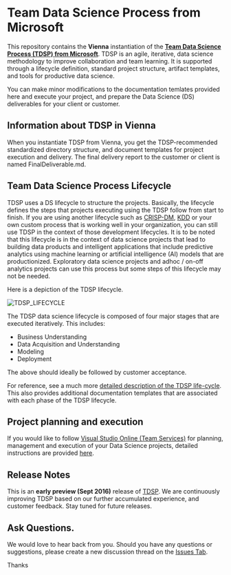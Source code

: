 # Team Data Science Process from Microsoft
This repository contains the **Vienna** instantiation of the [**Team Data Science Process (TDSP) from Microsoft**](https://github.com/Azure/Microsoft-TDSP). 
TDSP is an agile, iterative, data science methodology to improve collaboration and team learning. It is supported through a lifecycle definition, standard project structure, artifact templates, and tools for productive data science. 

You can make minor modifications to the documentation temlates provided here and execute your project, and prepare the Data Science (DS) deliverables for your client or customer.

## Information about TDSP in Vienna
When you instantiate TDSP from Vienna, you get the TDSP-recommended standardized directory structure, and document templates for project execution and delivery. The final delivery report to the customer or client is named FinalDeliverable.md. 

## Team Data Science Process Lifecycle 
TDSP uses a DS lifecycle to structure the projects. Basically, the lifecycle defines the steps that projects executing using the TDSP follow from start to finish. If you are using another lifecycle such as [CRISP-DM](https://wikipedia.org/wiki/Cross_Industry_Standard_Process_for_Data_Mining), [KDD](https://wikipedia.org/wiki/Data_mining#Process) or your own custom process that is working well in your organization, you can still use TDSP in the context of those development lifecycles. It is to be noted that this lifecycle is in the context of data science projects that lead to building data products and intelligent applications that include predictive analytics using machine learning or artificial intelligence (AI) models that are productionized. Exploratory data science projects and adhoc / on-off analytics projects can use this process but some steps of this lifecycle may not be needed.    

Here is a depiction of the TDSP lifecycle. 

![TDSP_LIFECYCLE](./Images/tdsp-lifecycle.png) 

The TDSP data science lifecycle is composed of four major stages that are executed iteratively. This includes:

* Business Understanding
* Data Acquisition and Understanding
* Modeling
* Deployment

The above should ideally be followed by customer acceptance. 

For reference, see a much more [detailed description of the TDSP life-cycle](https://github.com/Azure/Microsoft-TDSP/blob/master/Docs/team-data-science-process-lifecycle-detail.md). This also provides additional documentation templates that are associated with each phase of the TDSP lifecycle.

## Project planning and execution
If you would like to follow [Visual Studio Online (Team Services)](https://azure.microsoft.com/en-us/services/visual-studio-team-services/) for planning, management and execution of your Data Science projects, detailed instructions are provided [here](https://github.com/Azure/Microsoft-TDSP/blob/master/Docs/team-data-science-process-project-execution.md).

## Release Notes
This is an **early preview (Sept 2016)** release of [TDSP](https://github.com/Azure/Microsoft-TDSP). We are continuously improving TDSP based on our further accumulated experience, and customer feedback. Stay tuned for future releases. 

## Ask Questions. 
We would love to hear back from you. Should you have any questions or suggestions, please create a new discussion thread on the [Issues Tab](https://github.com/Azure/Microsoft-TDSP/issues).

Thanks
